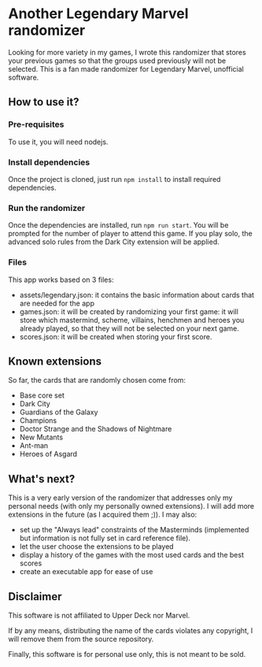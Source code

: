# Another Legendary Marvel randomizer

Looking for more variety in my games, I wrote this randomizer that stores your previous games so that the groups used previously will not be selected.
This is a fan made randomizer for Legendary Marvel, unofficial software.

## How to use it?

### Pre-requisites
To use it, you will need nodejs.

### Install dependencies
Once the project is cloned, just run `npm install` to install required dependencies.

### Run the randomizer
Once the dependencies are installed, run `npm run start`.
You will be prompted for the number of player to attend this game.
If you play solo, the advanced solo rules from the Dark City extension will be applied.

### Files
This app works based on 3 files:
- assets/legendary.json: it contains the basic information about cards that are needed for the app
- games.json: it will be created by randomizing your first game: it will store which mastermind, scheme, villains, henchmen and heroes you already played, so that they will not be selected on your next game.
- scores.json: it will be created when storing your first score.

## Known extensions
So far, the cards that are randomly chosen come from:
- Base core set
- Dark City
- Guardians of the Galaxy
- Champions
- Doctor Strange and the Shadows of Nightmare
- New Mutants
- Ant-man
- Heroes of Asgard

## What's next?
This is a very early version of the randomizer that addresses only my personal needs (with only my personally owned extensions).
I will add more extensions in the future (as I acquired them ;)).
I may also:
- set up the "Always lead" constraints of the Masterminds (implemented but information is not fully set in card reference file).
- let the user choose the extensions to be played
- display a history of the games with the most used cards and the best scores
- create an executable app for ease of use

## Disclaimer
This software is not affiliated to Upper Deck nor Marvel. 

If by any means, distributing the name of the cards violates any copyright, I will remove them from the source repository.

Finally, this software is for personal use only, this is not meant to be sold. 
